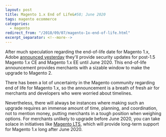```yaml
---
layout: post
title: Magento 1.x End of Life&#58; June 2020
tags: magento ecommerce
categories:
  - magento
redirect_from: "/2018/09/07/magento-1x-end-of-life.html"
excerpt_separator: <!--more-->
---
```


After much speculation regarding the end-of-life date for Magento 1.x, Adobe [announced yesterday](https://magento.com/blog/magento-news/supporting-magento-1-through-june-2020)
they'll provide security updates for post-1.5 Magento 1.x CE and Magento 1.x EE until
June 2020. This end-of-life announcement provides merchants with a sizable window to
make the upgrade to Magento 2.

<!--more-->

There has been a lot of uncertainty in the Magento community regarding end of life for
Magento 1.x, so the announcement is a breath of fresh air for merchants and developers
who were worried about timelines.

Nevertheless, there will always be instances where making such an upgrade requires an immense
amount of time, planning, and coordination, not to mention money, putting merchants in a tough
position when weighing options. For merchants unlikely to upgrade before June 2020, you can
take solace in initiatives like [Magento LTS](https://github.com/OpenMage/magento-lts), which
will provide long-term support for Magento 1.x long after June 2020.
